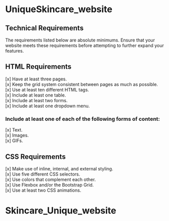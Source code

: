 # UniqueSkincare_website

## Technical Requirements

The requirements listed below are absolute minimums. Ensure that your website meets these requirements before attempting to further expand your features.

## HTML Requirements

[x] Have at least three pages.  <br/>
[x] Keep the grid system consistent between pages as much as possible.  <br/>
[x] Use at least ten different HTML tags.  <br/>
[x] Include at least one table.  <br/>
[x] Include at least two forms.  <br/>
[x] Include at least one dropdown menu.  <br/>
### Include at least one of each of the following forms of content: 
[x] Text.  <br/>
[x] Images.  <br/>
[x] GIFs.  <br/>

## CSS Requirements
[x] Make use of inline, internal, and external styling.  <br/>
[x] Use five different CSS selectors.  <br/>
[x] Use colors that complement each other.  <br/>
[x] Use Flexbox and/or the Bootstrap Grid.  <br/>
[x] Use at least two CSS animations.  <br/>

# Skincare_Unique_website
